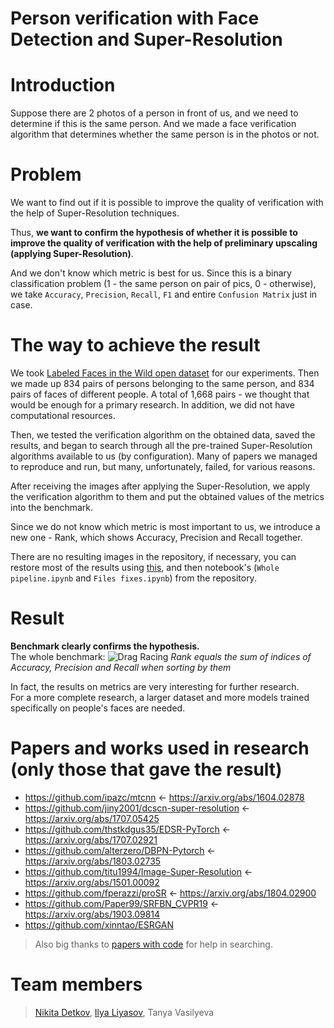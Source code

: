 # **Person verification with Face Detection and Super-Resolution**

# Introduction
Suppose there are 2 photos of a person in front of us, and we need to determine if this is the same person. And we made a face verification algorithm that determines whether the same person is in the photos or not.
# Problem
We want to find out if it is possible to improve the quality of verification with the help of Super-Resolution techniques.  

Thus, **we want to confirm the hypothesis of whether it is possible to improve the quality of verification with the help of preliminary upscaling (applying Super-Resolution)**.

And we don't know which metric is best for us. Since this is a binary classification problem (1 - the same person on pair of pics, 0 - otherwise), we take `Accuracy`, `Precision`, `Recall`, `F1` and entire `Confusion Matrix` just in case.

# The way to achieve the result
We took [Labeled Faces in the Wild open dataset](http://vis-www.cs.umass.edu/lfw/) for our experiments. Then we made up 834 pairs of persons belonging to the same person, and 834 pairs of faces of different people. A total of 1,668 pairs - we thought that would be enough for a primary research. In addition, we did not have computational resources.

Then, we tested the verification algorithm on the obtained data, saved the results, and began to search through all the pre-trained Super-Resolution algorithms available to us (by configuration). Many of papers we managed to reproduce and run, but many, unfortunately, failed, for various reasons.

After receiving the images after applying the Super-Resolution, we apply the verification algorithm to them and put the obtained values ​​of the metrics into the benchmark.

Since we do not know which metric is most important to us, we introduce a new one - Rank, which shows Accuracy, Precision and Recall together.

There are no resulting images in the repository, if necessary, you can restore most of the results using [this](https://drive.google.com/drive/folders/1dgNBfAv1VsdX-TtKKnOD3jkf5EZuMXAu?usp=sharing), and then notebook's (`Whole pipeline.ipynb` and `Files fixes.ipynb`) from the repository.
# Result
**Benchmark clearly confirms the hypothesis.**  
The whole benchmark:
![Drag Racing](benchmark.jpg)
*Rank equals the sum of indices of Accuracy, Precision and Recall when sorting by them*  

In fact, the results on metrics are very interesting for further research.  
For a more complete research, a larger dataset and more models trained specifically on people's faces are needed.
# Papers and works used in research (only those that gave the result)
- https://github.com/ipazc/mtcnn <- https://arxiv.org/abs/1604.02878  
- https://github.com/jiny2001/dcscn-super-resolution <- https://arxiv.org/abs/1707.05425  
- https://github.com/thstkdgus35/EDSR-PyTorch <- https://arxiv.org/abs/1707.02921  
- https://github.com/alterzero/DBPN-Pytorch <- https://arxiv.org/abs/1803.02735  
- https://github.com/titu1994/Image-Super-Resolution <- https://arxiv.org/abs/1501.00092  
- https://github.com/fperazzi/proSR <- https://arxiv.org/abs/1804.02900  
- https://github.com/Paper99/SRFBN_CVPR19 <- https://arxiv.org/abs/1903.09814  
- https://github.com/xinntao/ESRGAN  

> Also big thanks to [papers with code](https://paperswithcode.com/task/image-super-resolution) for help in searching.
# Team members
> [Nikita Detkov](https://github.com/NikitiusD), [Ilya Liyasov](https://github.com/Literman), Tanya Vasilyeva
